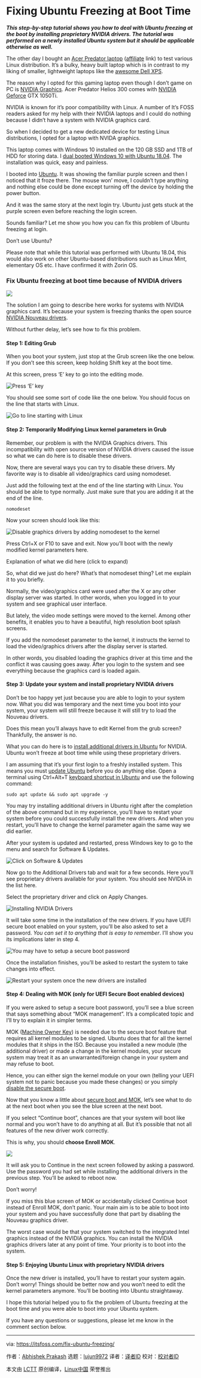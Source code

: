 [#]: collector: (lujun9972)
[#]: translator: ( )
[#]: reviewer: ( )
[#]: publisher: ( )
[#]: url: ( )
[#]: subject: (Fixing Ubuntu Freezing at Boot Time)
[#]: via: (https://itsfoss.com/fix-ubuntu-freezing/)
[#]: author: (Abhishek Prakash https://itsfoss.com/author/abhishek/)

Fixing Ubuntu Freezing at Boot Time
======

_**This step-by-step tutorial shows you how to deal with Ubuntu freezing at the boot by installing proprietary NVIDIA drivers. The tutorial was performed on a newly installed Ubuntu system but it should be applicable otherwise as well.**_

The other day I bought an [Acer Predator laptop][1] ([affiliate][2] link) to test various Linux distribution. It’s a bulky, heavy built laptop which is in contrast to my liking of smaller, lightweight laptops like the [awesome Dell XPS][3].

The reason why I opted for this gaming laptop even though I don’t game on PC is [NVIDIA Graphics][4]. Acer Predator Helios 300 comes with [NVIDIA Geforce][5] GTX 1050Ti.

NVIDIA is known for it’s poor compatibility with Linux. A number of It’s FOSS readers asked for my help with their NVIDIA laptops and I could do nothing because I didn’t have a system with NVIDIA graphics card.

So when I decided to get a new dedicated device for testing Linux distributions, I opted for a laptop with NVIDA graphics.

This laptop comes with Windows 10 installed on the 120 GB SSD and 1TB of HDD for storing data. I [dual booted Windows 10 with Ubuntu 18.04][6]. The installation was quick, easy and painless.

I booted into [Ubuntu][7]. It was showing the familiar purple screen and then I noticed that it froze there. The mouse won’ move, I couldn’t type anything and nothing else could be done except turning off the device by holding the power button.

And it was the same story at the next login try. Ubuntu just gets stuck at the purple screen even before reaching the login screen.

Sounds familiar? Let me show you how you can fix this problem of Ubuntu freezing at login.

Don’t use Ubuntu?

Please note that while this tutorial was performed with Ubuntu 18.04, this would also work on other Ubuntu-based distributions such as Linux Mint, elementary OS etc. I have confirmed it with Zorin OS.

### Fix Ubuntu freezing at boot time because of NVIDIA drivers

![][8]

The solution I am going to describe here works for systems with NVIDIA graphics card. It’s because your system is freezing thanks the open source [NVIDIA Nouveau drivers][9].

Without further delay, let’s see how to fix this problem.

#### Step 1: Editing Grub

When you boot your system, just stop at the Grub screen like the one below. If you don’t see this screen, keep holding Shift key at the boot time.

At this screen, press ‘E’ key to go into the editing mode.

![Press ‘E’ key][10]

You should see some sort of code like the one below. You should focus on the line that starts with Linux.

![Go to line starting with Linux][11]

#### Step 2: Temporarily Modifying Linux kernel parameters in Grub

Remember, our problem is with the NVIDIA Graphics drivers. This incompatibility with open source version of NVIDIA drivers caused the issue so what we can do here is to disable these drivers.

Now, there are several ways you can try to disable these drivers. My favorite way is to disable all video/graphics card using nomodeset.

Just add the following text at the end of the line starting with Linux. You should be able to type normally. Just make sure that you are adding it at the end of the line.

```
nomodeset
```

Now your screen should look like this:

![Disable graphics drivers by adding nomodeset to the kernel][12]

Press Ctrl+X or F10 to save and exit. Now you’ll boot with the newly modified kernel parameters here.

Explanation of what we did here (click to expand)

So, what did we just do here? What’s that nomodeset thing? Let me explain it to you briefly.

Normally, the video/graphics card were used after the X or any other display server was started. In other words, when you logged in to your system and see graphical user interface.

But lately, the video mode settings were moved to the kernel. Among other benefits, it enables you to have a beautiful, high resolution boot splash screens.

If you add the nomodeset parameter to the kernel, it instructs the kernel to load the video/graphics drivers after the display server is started.

In other words, you disabled loading the graphics driver at this time and the conflict it was causing goes away. After you login to the system and see everything because the graphics card is loaded again.

#### Step 3: Update your system and install proprietary NVIDIA drivers

Don’t be too happy yet just because you are able to login to your system now. What you did was temporary and the next time you boot into your system, your system will still freeze because it will still try to load the Nouveau drivers.

Does this mean you’ll always have to edit Kernel from the grub screen? Thankfully, the answer is no.

What you can do here is to [install additional drivers in Ubuntu][13] for NVIDIA. Ubuntu won’t freeze at boot time while using these proprietary drivers.

I am assuming that it’s your first login to a freshly installed system. This means you must [update Ubuntu][14] before you do anything else. Open a terminal using Ctrl+Alt+T [keyboard shortcut in Ubuntu][15] and use the following command:

```
sudo apt update && sudo apt upgrade -y
```

You may try installing additional drivers in Ubuntu right after the completion of the above command but in my experience, you’ll have to restart your system before you could successfully install the new drivers. And when you restart, you’ll have to change the kernel parameter again the same way we did earlier.

After your system is updated and restarted, press Windows key to go to the menu and search for Software & Updates.

![Click on Software & Updates][16]

Now go to the Additional Drivers tab and wait for a few seconds. Here you’ll see proprietary drivers available for your system. You should see NVIDIA in the list here.

Select the proprietary driver and click on Apply Changes.

![Installing NVIDIA Drivers][17]

It will take some time in the installation of the new drivers. If you have UEFI secure boot enabled on your system, you’ll be also asked to set a password. _You can set it to anything that is easy to remember_. I’ll show you its implications later in step 4.

![You may have to setup a secure boot password][18]

Once the installation finishes, you’ll be asked to restart the system to take changes into effect.

![Restart your system once the new drivers are installed][19]

#### Step 4: Dealing with MOK (only for UEFI Secure Boot enabled devices)

If you were asked to setup a secure boot password, you’ll see a blue screen that says something about “MOK management”. It’s a complicated topic and I’ll try to explain it in simpler terms.

MOK ([Machine Owner Key][20]) is needed due to the secure boot feature that requires all kernel modules to be signed. Ubuntu does that for all the kernel modules that it ships in the ISO. Because you installed a new module (the additional driver) or made a change in the kernel modules, your secure system may treat it as an unwarranted/foreign change in your system and may refuse to boot.

Hence, you can either sign the kernel module on your own (telling your UEFI system not to panic because you made these changes) or you simply [disable the secure boot][21].

Now that you know a little about [secure boot and MOK][22], let’s see what to do at the next boot when you see the blue screen at the next boot.

If you select “Continue boot”, chances are that your system will boot like normal and you won’t have to do anything at all. But it’s possible that not all features of the new driver work correctly.

This is why, you should **choose Enroll MOK**.

![][23]

It will ask you to Continue in the next screen followed by asking a password. Use the password you had set while installing the additional drivers in the previous step. You’ll be asked to reboot now.

Don’t worry!

If you miss this blue screen of MOK or accidentally clicked Continue boot instead of Enroll MOK, don’t panic. Your main aim is to be able to boot into your system and you have successfully done that part by disabling the Nouveau graphics driver.

The worst case would be that your system switched to the integrated Intel graphics instead of the NVIDIA graphics. You can install the NVIDIA graphics drivers later at any point of time. Your priority is to boot into the system.

#### Step 5: Enjoying Ubuntu Linux with proprietary NVIDIA drivers

Once the new driver is installed, you’ll have to restart your system again. Don’t worry! Things should be better now and you won’t need to edit the kernel parameters anymore. You’ll be booting into Ubuntu straightaway.

I hope this tutorial helped you to fix the problem of Ubuntu freezing at the boot time and you were able to boot into your Ubuntu system.

If you have any questions or suggestions, please let me know in the comment section below.

--------------------------------------------------------------------------------

via: https://itsfoss.com/fix-ubuntu-freezing/

作者：[Abhishek Prakash][a]
选题：[lujun9972][b]
译者：[译者ID](https://github.com/译者ID)
校对：[校对者ID](https://github.com/校对者ID)

本文由 [LCTT](https://github.com/LCTT/TranslateProject) 原创编译，[Linux中国](https://linux.cn/) 荣誉推出

[a]: https://itsfoss.com/author/abhishek/
[b]: https://github.com/lujun9972
[1]: https://amzn.to/2YVV6rt
[2]: https://itsfoss.com/affiliate-policy/
[3]: https://itsfoss.com/dell-xps-13-ubuntu-review/
[4]: https://www.nvidia.com/en-us/
[5]: https://www.nvidia.com/en-us/geforce/
[6]: https://itsfoss.com/install-ubuntu-1404-dual-boot-mode-windows-8-81-uefi/
[7]: https://www.ubuntu.com/
[8]: https://i1.wp.com/itsfoss.com/wp-content/uploads/2019/04/fixing-frozen-ubuntu.png?resize=800%2C450&ssl=1
[9]: https://nouveau.freedesktop.org/wiki/
[10]: https://i1.wp.com/itsfoss.com/wp-content/uploads/2019/04/edit-grub-menu.jpg?resize=800%2C393&ssl=1
[11]: https://i2.wp.com/itsfoss.com/wp-content/uploads/2019/04/editing-grub-to-fix-nvidia-issue.jpg?resize=800%2C343&ssl=1
[12]: https://i1.wp.com/itsfoss.com/wp-content/uploads/2019/04/editing-grub-to-fix-nvidia-issue-2.jpg?resize=800%2C320&ssl=1
[13]: https://itsfoss.com/install-additional-drivers-ubuntu/
[14]: https://itsfoss.com/update-ubuntu/
[15]: https://itsfoss.com/ubuntu-shortcuts/
[16]: https://i1.wp.com/itsfoss.com/wp-content/uploads/2019/02/activities_software_updates_search-e1551416201782-800x228.png?resize=800%2C228&ssl=1
[17]: https://i1.wp.com/itsfoss.com/wp-content/uploads/2019/04/install-nvidia-driver-ubuntu.jpg?resize=800%2C520&ssl=1
[18]: https://i0.wp.com/itsfoss.com/wp-content/uploads/2019/04/secure-boot-nvidia.jpg?ssl=1
[19]: https://i2.wp.com/itsfoss.com/wp-content/uploads/2019/04/nvidia-drivers-installed-Ubuntu.jpg?resize=800%2C510&ssl=1
[20]: https://firmware.intel.com/blog/using-mok-and-uefi-secure-boot-suse-linux
[21]: https://itsfoss.com/disable-secure-boot-in-acer/
[22]: https://wiki.ubuntu.com/UEFI/SecureBoot/DKMS
[23]: https://i2.wp.com/itsfoss.com/wp-content/uploads/2019/04/MOK-Secure-boot.jpg?resize=800%2C350&ssl=1
